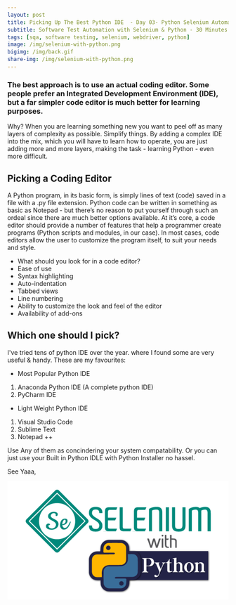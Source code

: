 ```yaml
---
layout: post
title: Picking Up The Best Python IDE  - Day 03- Python Selenium Automation Journey   
subtitle: Software Test Automation with Selenium & Python - 30 Minutes A Day Challenge
tags: [sqa, software testing, selenium, webdriver, python]
image: /img/selenium-with-python.png
bigimg: /img/back.gif
share-img: /img/selenium-with-python.png
---
```

 

### The best approach is to use an actual coding editor. Some people prefer an Integrated Development Environment (IDE), but a far simpler code editor is much better for learning purposes.

Why? When you are learning something new you want to peel off as many layers of complexity as possible. Simplify things. By adding a complex IDE into the mix, which you will have to learn how to operate, you are just adding more and more layers, making the task - learning Python - even more difficult.

## Picking a Coding Editor
A Python program, in its basic form, is simply lines of text (code) saved in a file with a .py file extension. Python code can be written in something as basic as Notepad - but there’s no reason to put yourself through such an ordeal since there are much better options available. At it’s core, a code editor should provide a number of features that help a programmer create programs (Python scripts and modules, in our case). In most cases, code editors allow the user to customize the program itself, to suit your needs and style.

- What should you look for in a code editor?
- Ease of use
- Syntax highlighting
- Auto-indentation
- Tabbed views
- Line numbering
- Ability to customize the look and feel of the editor
- Availability of add-ons

## Which one should I pick?
I've tried  tens of python IDE over the year. where I found some are very useful & handy.
These are my favourites:

+ Most Popular Python IDE
1. Anaconda Python IDE (A complete python IDE)
2. PyCharm IDE

+ Light Weight Python IDE

1. Visual Studio Code
2. Sublime Text
3. Notepad ++

Use Any of them as concindering your system compatability.
Or you can just use your Built in Python IDLE with Python Installer no hassel.

See Yaaa,

 ![Selenium with Python](/img/selenium-with-python.png "Selenium with Python")
